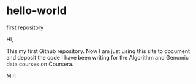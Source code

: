 # hello-world
first repository

Hi,

This my first Github repository. Now I am just using this site to document and deposit the code I have been writing for the Algorithm and Genomic data courses on Coursera.

Min
